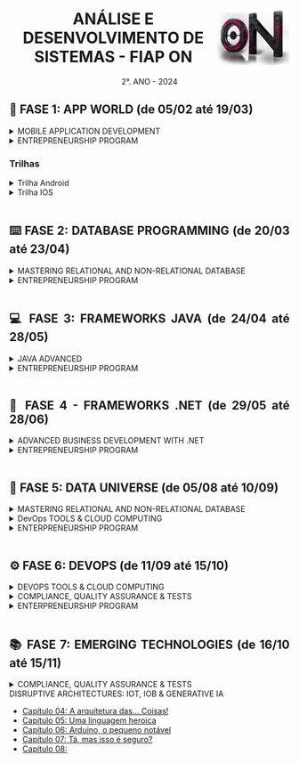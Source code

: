 <div align="center">
<a href="https://github.com/monicaquintal" target="_blank"><img align="right" height="100px" src="./assets/logo.png" /></a>
<h1>ANÁLISE E DESENVOLVIMENTO DE SISTEMAS - FIAP ON</h1>
<p>2°. ANO - 2024</p>
</div>

<div align="justify">

<h2>📱 FASE 1: APP WORLD (de 05/02 até 19/03)</h2>

<details>
<summary>MOBILE APPLICATION DEVELOPMENT</summary>

[Capítulo 01: O show tem que continuar!](./fase01/capitulo01.md)<br>
[Capítulo 03: Um mundo de oportunidades.](./fase01/capitulo03.md)<br>

</details>

<details>
<summary>ENTREPRENEURSHIP PROGRAM</summary>

[Capítulo 02: Cidades inteligentes.](./fase01/capitulo02.md)<br>

</details>
<h3>Trilhas</h3>

<details>
<summary>Trilha Android</summary>
<br>

- [Cap 2A - Introdução ao Kotlin](./fase01/trilha-android/capitulo2a.md)
- [Cap 3A - A casa do Android](./fase01/trilha-android/capitulo3a.md)
- [Cap 4A - Introdução ao Jetpack Compose](./fase01/trilha-android/capitulo4a.md)
- [Cap 5A - Layouts e componentes básicos no Jetpack Compose](./fase01/trilha-android/capitulo5a.md)
- [Cap 6A - Componentes básicos com Jetpack Composes](./fase01/trilha-android/capitulo6a.md)
- [Cap 7A - Uso de Cards e Imagens](./fase01/trilha-android/capitulo7a.md)
- [Cap 8A - Navegação e Fluxo entre telas](./fase01/trilha-android/capitulo8a.md)
- [Cap 9A - Gestão de estado no Jetpack Compose](./fase01/trilha-android/capitulo9a.md)
- [Cap 10A - Internacionalização e Validação de entrada de dados](./fase01/trilha-android/capitulo10a.md)
- [Cap 11A - Persistência de dados locais](./fase01/trilha-android/capitulo11a.md)
- [Cap 12A - Listas e Consumo de API externa](./fase01/trilha-android/capitulo12a.md)
- [Cap 13A - Animação e Multimídia](./fase01/trilha-android/capitulo13a.md)

</details>
<details>
<summary>Trilha IOS</summary>
<br>

- Cap 2B - A hora da maçã 
- Cap 3B - Voe com Swift
- Cap 4B - A casa do iOS
- Cap 5B - Toda aplicação tem um ciclo
- Cap 6B - Beleza e usabilidade inteligentes
- Cap 7B - Gravando informações
- Cap 8B - Integrando a sua aplicação
- Cap 9B - O Ecossistema de Sensores e Multimídia

</details>
<br>

<h2>⌨️ FASE 2: DATABASE PROGRAMMING (de 20/03 até 23/04)</h2>

<details>
<summary>MASTERING RELATIONAL AND NON-RELATIONAL DATABASE</summary>

- [Cap 1 - Programar dentro do banco de dados, o sonho](./fase02/capitulo01.md)
- [Cap 2 - Programando dentro do banco de dados!](./fase02/capitulo02.md)
- [Cap 3 - O banco respeitando decisões](./fase02/capitulo03.md)
- [Cap 4 - Malabarismo dentro do Oracle](./fase02/capitulo04.md)
- [Cap 5 - Objetos no Oracle!](./fase02/capitulo05.md)
- [Cap 6 - Tratando exceções, desta vez no BD](./fase02/capitulo06.md)
- [Cap 7 - Muito a processar antes de persistir](./fase02/capitulo07.md)
- [Cap 8 - Crie suas próprias funções no Oracle](./fase02/capitulo08.md)
- [Cap 9 - Empacotando os elementos do banco](./fase02/capitulo09.md)
- [Cap 10 - Gatilhos Mágicos](./fase02/capitulo10.md)

</details>

<details>
<summary>ENTREPRENEURSHIP PROGRAM</summary>

- [Cap 11 - Identificando oportunidades](./fase02/capitulo11.md)
- [Cap 12 - Validating your startup!](./fase02/capitulo12.md)

</details>
<br>

<h2>💻 FASE 3: FRAMEWORKS JAVA (de 24/04 até 28/05)</h2>

<details>
<summary>JAVA ADVANCED</summary>

- [Cap 1 - Mergulhando no Java](./fase03/capitulo01.md)
- [Cap 2 - A Persistência de Dados](./fase03/capitulo02.md)
- [Cap 3 - O REST com Spring Boot](./fase03/capitulo03.md)
- [Cap 4 - O Spring Data JPA](./fase03/capitulo04.md)
- [Cap 5 - O Spring Security](./fase03/capitulo05.md)
- [Cap 6 - Nossa aplicação no contêiner](./fase03/capitulo06.md)
- [Cap 7 - Deploy da aplicação em cloud](./fase03/capitulo07.md)
- [Cap 8 - Microsserviços com Spring](./fase03/capitulo08.md)

</details>

<details>
<summary>ENTREPRENEURSHIP PROGRAM</summary>

- [Cap 9 - Startup: Modelo de Negócios](./fase03/capitulo09.md)
- [Cap 10 - Startup: Exploring the Canvas](./fase03/capitulo10.md)

</details>
<br>

<h2>💭 FASE 4 - FRAMEWORKS .NET (de 29/05 até 28/06)</h2>

<details>
<summary>ADVANCED BUSINESS DEVELOPMENT WITH .NET</summary>

- [Cap 1 - O Mundo .NET](./fase04/capitulo01.md)
- [Cap 2 - Preparando o Ambiente .NET](./fase04/capitulo02.md)
- [Cap 3 - Programando em C#](./fase04/capitulo03.md)
- [Cap 4 - Desenvolvimento Web com ASP.NET](./fase04/capitulo04.md)
- [Cap 5 - Persistência de Dados](./fase04/capitulo05.md)
- [Cap 6 - Padrões e Práticas Avançadas](./fase04/capitulo06.md)
- [Cap 7 - APIs e Integração de Sistemas](./fase04/capitulo07.md)

</details>

<details>
<summary>ENTREPRENEURSHIP PROGRAM</summary>

- [Cap 8 - Prototipação](./fase04/capitulo08.md)

</details>
<br>

<h2>🎲 FASE 5: DATA UNIVERSE (de 05/08 até 10/09)</h2>

<details>
<summary>MASTERING RELATIONAL AND NON-RELATIONAL DATABASE</summary>

- [Capítulo 01: A Evolução do Universo de Dados](./fase05/capitulo01.md)
- [Capítulo 02: NOT ONLY SQL](./fase05/capitulo02.md)
- [Capítulo 03: Conhecendo o MongoDB](./fase05/capitulo03.md)
- [Capítulo 04: MongoDB na Prática](./fase05/capitulo04.md)
- [Capítulo 05: Big Data](./fase05/capitulo05.md)
- [Capítulo 06: Business Intelligence com Tableau](./fase05/capitulo06.md)

</details>

<details>
<summary>DevOps TOOLS & CLOUD COMPUTING</summary>

- [Capítulo 07: Cloud Computing](./fase05/capitulo07.md)
- [Capítulo 08: Arquitetura e Aplicações Cloud](./fase05/capitulo08.md)

</details>

<details>
<summary>ENTERPRENEURSHIP PROGRAM</summary>

- [Capítulo 09: Startup - Validando a Solução](./fase05/capitulo09.md)
- [Capítulo 10: Startup - Viabilidade Financeira](./fase05/capitulo10.md)

</details>
<br>

<h2>⚙️ FASE 6: DEVOPS (de 11/09 até 15/10)</h2>

<details>
<summary>DEVOPS TOOLS & CLOUD COMPUTING</summary>

- [Capítulo 01: Navegando pelo Mundo DevOps](./fase06/capitulo01.md)
- [Capítulo 02: DevOps e sua Importância](./fase06/capitulo02.md)
- [Capítulo 03: Deployment na Nuvem](./fase06/capitulo03.md)
- [Capítulo 04: Azure DevOps e Ferramentas](./fase06/capitulo04.md)
- [Capítulo 05: Continuous Integration e Continuous Delivery](./fase06/capitulo05.md)
- [Capítulo 06: Application Lifecycle Management](./fase06/capitulo06.md)

</details>

<details>
<summary>COMPLIANCE, QUALITY ASSURANCE & TESTS</summary>

- [Capítulo 07: Hora do Compliance](./fase06/capitulo07.md)
- [Capítulo 08: Quality Assurance](./fase06/capitulo08.md)

</details>

<details>
<summary>ENTERPRENEURSHIP PROGRAM</summary>

- [Capítulo 09: Pitch](./fase05/capitulo09.md)

</details>
<br>

<h2>📚 FASE 7: EMERGING TECHNOLOGIES (de 16/10 até 15/11)</h2>

<details>
<summary>COMPLIANCE, QUALITY ASSURANCE & TESTS</summary>

- [Capítulo 01: There and back again](./fase07/capitulo01.md)
- [Capítulo 02: É hora de testar](./fase07/capitulo02.md)
- [Capítulo 03: Pode trazer a conta!](./fase07/capitulo03.md)

</details>

<summary>DISRUPTIVE ARCHITECTURES: IOT, IOB & GENERATIVE IA</summary>

- [Capítulo 04: A arquitetura das... Coisas!](./fase07/capitulo04.md)
- [Capítulo 05: Uma linguagem heroica](./fase07/capitulo05.md)
- [Capítulo 06: Arduino, o pequeno notável](./fase07/capitulo06.md)
- [Capítulo 07: Tá, mas isso é seguro?](./fase07/capitulo07.md)
- [Capítulo 08: ]()

</details>
<br>
